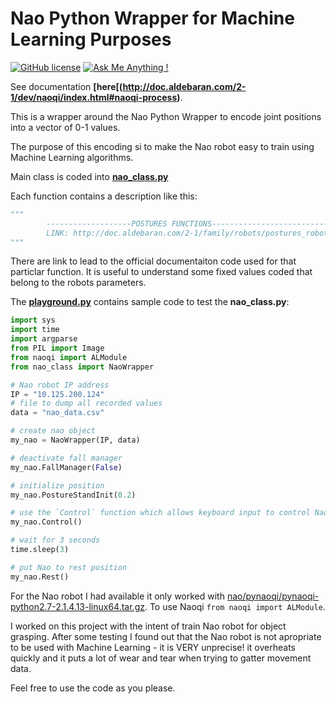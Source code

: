 # Nao Python Wrapper for Machine Learning Purposes

[![GitHub license](https://img.shields.io/github/license/Naereen/StrapDown.js.svg)](https://github.com/Naereen/StrapDown.js/blob/master/LICENSE)
[![Ask Me Anything !](https://img.shields.io/badge/Updated-July,2020-1abc9c.svg)](https://GitHub.com/Naereen/ama)

See documentation **[here[(http://doc.aldebaran.com/2-1/dev/naoqi/index.html#naoqi-process)**.

This is a wrapper around the Nao Python Wrapper to encode joint positions into a vector of 0-1 values.

The purpose of this encoding si to make the Nao robot easy to train using Machine Learning algorithms.

Main class is coded into **[nao_class.py](https://github.com/gmihaila/nao/blob/master/nao_class.py)**

Each function contains a description like this:

```python
"""
        -------------------POSTURES FUNCTIONS-----------------------------
        LINK: http://doc.aldebaran.com/2-1/family/robots/postures_robot.html
"""
```
There are link to lead to the official documentaiton code used for that particlar function. It is useful to understand some fixed values coded that belong to the robots parameters.


The **[playground.py](https://github.com/gmihaila/nao/blob/master/playground.py)** contains sample code to test the **nao_class.py**:

```python
import sys
import time
import argparse
from PIL import Image
from naoqi import ALModule
from nao_class import NaoWrapper

# Nao robot IP address
IP = "10.125.200.124"
# file to dump all recorded values
data = "nao_data.csv"

# create nao object
my_nao = NaoWrapper(IP, data)

# deactivate fall manager
my_nao.FallManager(False)

# initialize position
my_nao.PostureStandInit(0.2)

# use the `Control` function which allows keyboard input to control Nao joints
my_nao.Control()

# wait for 3 seconds
time.sleep(3)

# put Nao to rest position
my_nao.Rest()
```

For the Nao robot I had available it only worked with [nao/pynaoqi/pynaoqi-python2.7-2.1.4.13-linux64.tar.gz](https://github.com/gmihaila/nao/blob/master/pynaoqi/pynaoqi-python2.7-2.1.4.13-linux64.tar.gz). To use Naoqi `from naoqi import ALModule`.

I worked on this project with the intent of train Nao robot for object grasping. After some testing I found out that the Nao robot is not apropriate to be used with Machine Learning - it is VERY unprecise! it overheats quickly and it puts a lot of wear and tear when trying to gatter movement data.

Feel free to use the code as you please.

